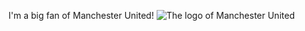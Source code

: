 I'm a big fan of Manchester United!
![The logo of Manchester United](https://worldsportlogos.com/wp-content/uploads/2018/02/Manchester-United-logo.png)

